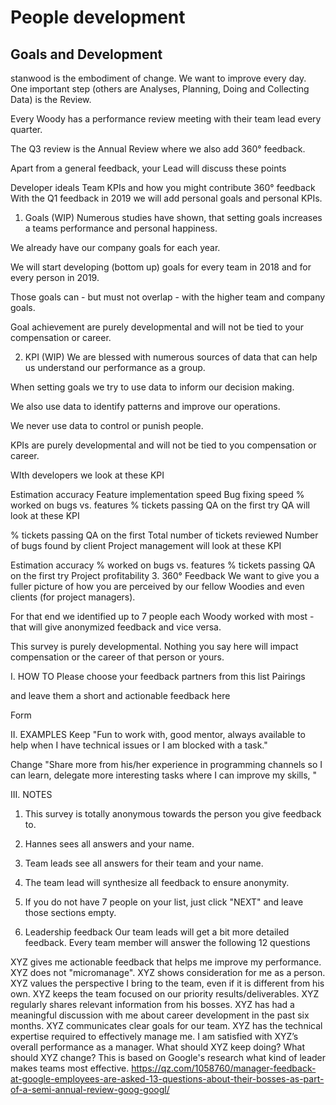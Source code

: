 # People development

## Goals and Development

stanwood is the embodiment of change. We want to improve every day. One important step (others are Analyses, Planning, Doing and Collecting Data) is the Review.

Every Woody has a performance review meeting with their team lead every quarter. 

The Q3 review is the Annual Review where we also add 360° feedback.

Apart from a general feedback, your Lead will discuss these points

Developer ideals
Team KPIs and how you might contribute
360° feedback
With the Q1 feedback in 2019 we will add personal goals and personal KPIs.

1. Goals (WIP)
Numerous studies have shown, that setting goals increases a teams performance and personal happiness. 

We already have our company goals for each year.

We will start developing (bottom up) goals for every team in 2018 and for every person in 2019.

Those goals can - but must not overlap - with the higher team and company goals.

Goal achievement are purely developmental and will not be tied to your compensation or career. 

2. KPI (WIP)
We are blessed with numerous sources of data that can help us understand our performance as a group. 

When setting goals we try to use data to inform our decision making.

We also use data to identify patterns and improve our operations.

We never use data to control or punish people. 

KPIs are purely developmental and will not be tied to you compensation or career. 

WIth developers we look at these KPI

Estimation accuracy
Feature implementation speed
Bug fixing speed
% worked on bugs vs. features
% tickets passing QA on the first try
QA will look at these KPI

% tickets passing QA on the first
Total number of tickets reviewed 
Number of bugs found by client
Project management will look at these KPI

Estimation accuracy
% worked on bugs vs. features
% tickets passing QA on the first try
Project profitability
3. 360° Feedback
We want to give you a fuller picture of how you are perceived by our fellow Woodies and even clients (for project managers).

For that end we identified up to 7 people each Woody worked with most - that will give anonymized feedback and vice versa.

This survey is purely developmental. Nothing you say here will impact compensation or the career of that person or yours.

I. HOW TO
Please choose your feedback partners from this list 
Pairings

and leave them a short and actionable feedback here

Form

II. EXAMPLES
Keep
"Fun to work with, good mentor, always available to help when I have technical issues or I am blocked with a task."

Change
"Share more from his/her experience in programming channels so I can learn, delegate more interesting tasks where I can improve my skills, "

III. NOTES
1. This survey is totally anonymous towards the person you give feedback to.
2. Hannes sees all answers and your name.
3. Team leads see all answers for their team and your name.
4. The team lead will synthesize all feedback to ensure anonymity. 
5. If you do not have 7 people on your list, just click "NEXT" and leave those sections empty.

4. Leadership feedback
Our team leads will get a bit more detailed feedback. 
Every team member will answer the following 12 questions

XYZ gives me actionable feedback that helps me improve my performance.
XYZ does not "micromanage".
XYZ shows consideration for me as a person.
XYZ values the perspective I bring to the team, even if it is different from his own.
XYZ keeps the team focused on our priority results/deliverables.
XYZ regularly shares relevant information from his bosses.
XYZ has had a meaningful discussion with me about career development in the past six months.
XYZ communicates clear goals for our team.
XYZ has the technical expertise required to effectively manage me.
I am satisfied with XYZ’s overall performance as a manager.
What should XYZ keep doing?
What should XYZ change?
This is based on Google's research what kind of leader makes teams most effective.
https://qz.com/1058760/manager-feedback-at-google-employees-are-asked-13-questions-about-their-bosses-as-part-of-a-semi-annual-review-goog-googl/